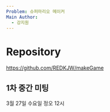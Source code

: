 ```yaml
---
Problem: 슈퍼마리오 메이커
Main Author:
  - 강지원
---
```

# Repository

https://github.com/REDKJW/makeGame


## 1차 중간 미팅

3월 27일 수요일 정오 12시